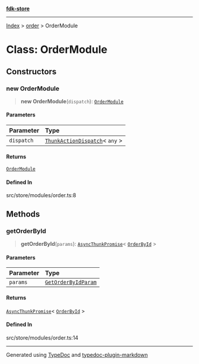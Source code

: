 [**fdk-store**](../../README.md)
***

[Index](../../API.md) > [order](../README.md) > OrderModule

# Class: OrderModule

## Constructors

### new OrderModule

> **new OrderModule**(`dispatch`): [`OrderModule`](class.OrderModule.md)

#### Parameters

| Parameter | Type |
| :------ | :------ |
| `dispatch` | [`ThunkActionDispatch`](../../theme/internal_/type-aliases/type-alias.ThunkActionDispatch.md)\< `any` \> |

#### Returns

[`OrderModule`](class.OrderModule.md)

#### Defined In

src/store/modules/order.ts:8

## Methods

### getOrderById

> **getOrderById**(`params`): [`AsyncThunkPromise`](../../theme/internal_/type-aliases/type-alias.AsyncThunkPromise.md)\< [`OrderById`](../internal_/type-aliases/type-alias.OrderById.md) \>

#### Parameters

| Parameter | Type |
| :------ | :------ |
| `params` | [`GetOrderByIdParam`](../internal_/type-aliases/type-alias.GetOrderByIdParam.md) |

#### Returns

[`AsyncThunkPromise`](../../theme/internal_/type-aliases/type-alias.AsyncThunkPromise.md)\< [`OrderById`](../internal_/type-aliases/type-alias.OrderById.md) \>

#### Defined In

src/store/modules/order.ts:14

***
Generated using [TypeDoc](https://typedoc.org/) and [typedoc-plugin-markdown](https://www.npmjs.com/package/typedoc-plugin-markdown)
